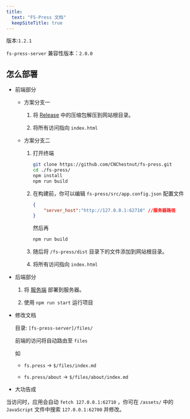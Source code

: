 ```yaml
---
title:
  text: "FS-Press 文档"
  keepSiteTitle: true
---
```


版本:`1.2.1`

`fs-press-server` 兼容性版本：`2.0.0`

## 怎么部署

- 前端部分

    - 方案分支一

        1. 将 [Release](https://github.com/CNChestnut/fs-press/releases) 中的压缩包解压到网站根目录。

        2. 将所有访问指向 `index.html`

    - 方案分支二
    
        1. 打开终端
            ```bash
            git clone https://github.com/CNChestnut/fs-press.git
            cd ./fs-press/
            npm install
            npm run build
            ```
        2. 在构建前，你可以编辑 `fs-press/src/app.config.json` 配置文件
            ```json
            {
                "server_host":"http://127.0.0.1:62710" //服务器路径
            }
            ```
            然后再
            ```bash
            npm run build
            ```
        3. 随后将 `/fs-press/dist` 目录下的文件添加到网站根目录。

        4. 将所有访问指向 `index.html`



- 后端部分

    1. 将 [服务端](https://github.com/CNChestnut/fs-press-server/) 部署到服务器。

    2. 使用 `npm run start` 运行项目

- 修改文档

    目录: `[fs-press-server]/files/`

    前端的访问将自动路由至 `files`

    如 
    
    - `fs.press` -> `$/files/index.md`

    - `fs.press/about` -> `$/files/about/index.md`

- 大功告成 

当访问时，应用会自动 `fetch 127.0.0.1:62710` ，你可在 `/assets/` 中的 `JavaScript` 文件中搜索 `127.0.0.1:62700` 并修改。